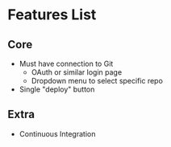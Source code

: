 # Features List

## Core

- Must have connection to Git
  - OAuth or similar login page
  - Dropdown menu to select specific repo
- Single "deploy" button

## Extra

- Continuous Integration
